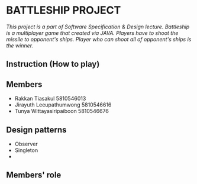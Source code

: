 # BATTLESHIP PROJECT
*This project is a part of Software Specification & Design lecture. Battleship is a multiplayer game that created via JAVA. Players have to shoot the missile to opponent's ships. Player who can shoot all of opponent's ships is the winner.*

## Instruction (How to play)


## Members
- Rakkan Tiasakul 5810546013
- Jirayuth Leeupathumwong 5810546616
- Tunya Wittayasiripaiboon 5810546676

## Design patterns
- Observer
- Singleton
-

## Members' role
